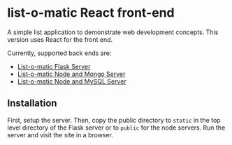 # list-o-matic React front-end

A simple list application to demonstrate web development
concepts. This version uses React for the front end.

Currently, supported back ends are:

* [List-o-matic Flask Server](https://github.com/zappala/listomatic-flask-server)
* [List-o-matic Node and Mongo Server](https://github.com/zappala/listomatic-node-mongo)
* [List-o-matic Node and MySQL Server](https://github.com/zappala/listomatic-node-server)

## Installation

First, setup the server. Then, copy the public directory to `static`
in the top level directory of the Flask server or to `public` for the
node servers. Run the server and visit the site in a browser.
